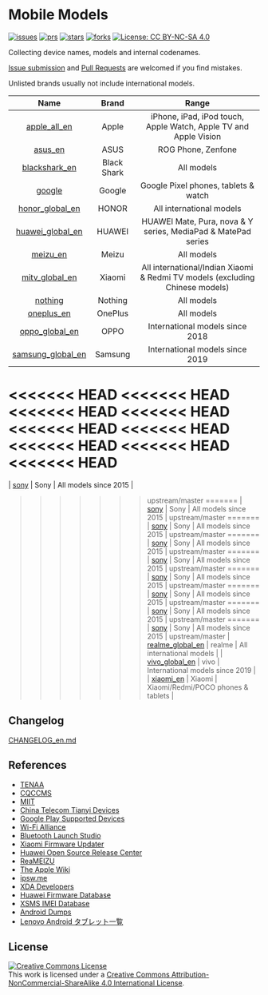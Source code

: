 # Mobile Models

[![issues](https://img.shields.io/github/issues/KHwang9883/MobileModels?color=green)](https://github.com/KHwang9883/MobileModels/issues)
[![prs](https://img.shields.io/badge/PRs-welcome-brightgreen.svg)](https://github.com/KHwang9883/MobileModels/pulls)
[![stars](https://img.shields.io/github/stars/KHwang9883/MobileModels.svg?color=yellow)](https://github.com/KHwang9883/MobileModels)
[![forks](https://img.shields.io/github/forks/KHwang9883/MobileModels.svg?color=orange)](https://github.com/KHwang9883/MobileModels)
[![License: CC BY-NC-SA 4.0](https://img.shields.io/badge/License-CC%20BY--NC--SA%204.0-lightgrey.svg)](https://creativecommons.org/licenses/by-nc-sa/4.0/)

Collecting device names, models and internal codenames.

[Issue submission](https://github.com/KHwang9883/MobileModels/issues) and [Pull Requests](https://github.com/KHwang9883/MobileModels/pulls) are welcomed if you find mistakes.

Unlisted brands usually not include international models.

| Name | Brand | Range |
| :-: | :-: | :-: |
| [apple_all_en](brands/apple_all_en.md) | Apple | iPhone, iPad, iPod touch, Apple Watch, Apple TV and Apple Vision |
| [asus_en](brands/asus_en.md) | ASUS | ROG Phone, Zenfone |
| [blackshark_en](brands/blackshark_en.md) | Black Shark | All models |
| [google](brands/google.md) | Google | Google Pixel phones, tablets & watch |
| [honor_global_en](brands/honor_global_en.md) | HONOR | All international models |
| [huawei_global_en](brands/huawei_global_en.md) | HUAWEI | HUAWEI Mate, Pura, nova & Y series, MediaPad & MatePad series |
| [meizu_en](brands/meizu_en.md) | Meizu | All models |
| [mitv_global_en](brands/mitv_global_en.md) | Xiaomi | All international/Indian Xiaomi & Redmi TV models (excluding Chinese models) |
| [nothing](brands/nothing.md) | Nothing | All models |
| [oneplus_en](brands/oneplus_en.md) | OnePlus | All models |
| [oppo_global_en](brands/oppo_global_en.md) | OPPO | International models since 2018 |
| [samsung_global_en](brands/samsung_global_en.md) | Samsung | International models since 2019 |
<<<<<<< HEAD
<<<<<<< HEAD
<<<<<<< HEAD
<<<<<<< HEAD
<<<<<<< HEAD
<<<<<<< HEAD
<<<<<<< HEAD
<<<<<<< HEAD
<<<<<<< HEAD
=======
| [sony](brands/sony.md) | Sony | All models since 2015 |
>>>>>>> upstream/master
=======
| [sony](brands/sony.md) | Sony | All models since 2015 |
>>>>>>> upstream/master
=======
| [sony](brands/sony.md) | Sony | All models since 2015 |
>>>>>>> upstream/master
=======
| [sony](brands/sony.md) | Sony | All models since 2015 |
>>>>>>> upstream/master
=======
| [sony](brands/sony.md) | Sony | All models since 2015 |
>>>>>>> upstream/master
=======
| [sony](brands/sony.md) | Sony | All models since 2015 |
>>>>>>> upstream/master
=======
| [sony](brands/sony.md) | Sony | All models since 2015 |
>>>>>>> upstream/master
=======
| [sony](brands/sony.md) | Sony | All models since 2015 |
>>>>>>> upstream/master
=======
| [sony](brands/sony.md) | Sony | All models since 2015 |
>>>>>>> upstream/master
| [realme_global_en](brands/realme_global_en.md) | realme | All international models |
| [vivo_global_en](brands/vivo_global_en.md) | vivo | International models since 2019 |
| [xiaomi_en](xiaomi_en.md) | Xiaomi | Xiaomi/Redmi/POCO phones & tablets |

## Changelog

[CHANGELOG_en.md](CHANGELOG_en.md)

## References

- [TENAA](http://zd.taf.org.cn)
- [CQCCMS](http://webdata.cqccms.com.cn/webdata/query/CCCCerti.do)
- [MIIT](https://ythzxfw.miit.gov.cn/resultQuery)
- [China Telecom Tianyi Devices](http://surfing.tydevice.com/)
- [Google Play Supported Devices](http://storage.googleapis.com/play_public/supported_devices.html)
- [Wi-Fi Alliance](https://www.wi-fi.org)
- [Bluetooth Launch Studio](https://launchstudio.bluetooth.com/Listings/Search)
- [Xiaomi Firmware Updater](https://xiaomifirmwareupdater.com/)
- [Huawei Open Source Release Center](https://consumer.huawei.com/en/opensource/)
- [ReaMEIZU](https://reameizu.com/)
- [The Apple Wiki](https://theapplewiki.com/)
- [ipsw.me](https://ipsw.me)
- [XDA Developers](https://www.xda-developers.com)
- [Huawei Firmware Database](https://pro-teammt.ru/en/online-firmware-database-ru/)
- [XSMS IMEI Database](http://xsms.com.ua/phone/imei/all/1)
- [Android Dumps](https://dumps.tadiphone.dev/dumps)
- [Lenovo Android タブレット一覧](https://idomizu.dev/archives/20150)

## License

<a rel="license" href="http://creativecommons.org/licenses/by-nc-sa/4.0/"><img alt="Creative Commons License" style="border-width:0" src="https://i.creativecommons.org/l/by-nc-sa/4.0/88x31.png" /></a><br />This work is licensed under a <a rel="license" href="http://creativecommons.org/licenses/by-nc-sa/4.0/">Creative Commons Attribution-NonCommercial-ShareAlike 4.0 International License</a>.
